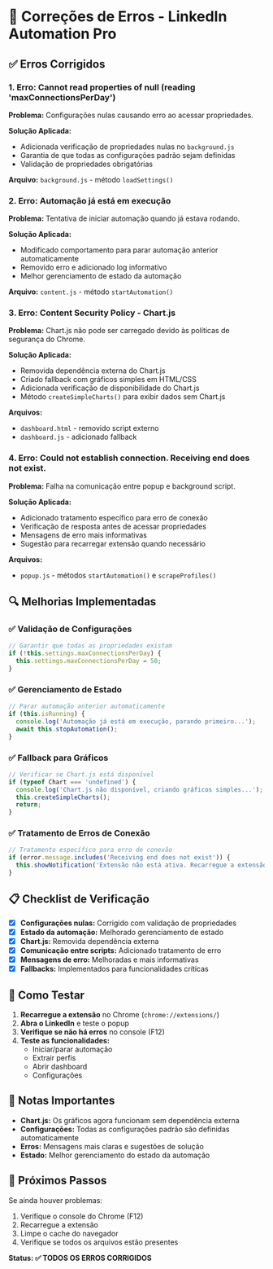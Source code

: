 # 🔧 Correções de Erros - LinkedIn Automation Pro

## ✅ Erros Corrigidos

### 1. **Erro: Cannot read properties of null (reading 'maxConnectionsPerDay')**

**Problema:** Configurações nulas causando erro ao acessar propriedades.

**Solução Aplicada:**
- Adicionada verificação de propriedades nulas no `background.js`
- Garantia de que todas as configurações padrão sejam definidas
- Validação de propriedades obrigatórias

**Arquivo:** `background.js` - método `loadSettings()`

### 2. **Erro: Automação já está em execução**

**Problema:** Tentativa de iniciar automação quando já estava rodando.

**Solução Aplicada:**
- Modificado comportamento para parar automação anterior automaticamente
- Removido erro e adicionado log informativo
- Melhor gerenciamento de estado da automação

**Arquivo:** `content.js` - método `startAutomation()`

### 3. **Erro: Content Security Policy - Chart.js**

**Problema:** Chart.js não pode ser carregado devido às políticas de segurança do Chrome.

**Solução Aplicada:**
- Removida dependência externa do Chart.js
- Criado fallback com gráficos simples em HTML/CSS
- Adicionada verificação de disponibilidade do Chart.js
- Método `createSimpleCharts()` para exibir dados sem Chart.js

**Arquivos:** 
- `dashboard.html` - removido script externo
- `dashboard.js` - adicionado fallback

### 4. **Erro: Could not establish connection. Receiving end does not exist.**

**Problema:** Falha na comunicação entre popup e background script.

**Solução Aplicada:**
- Adicionado tratamento específico para erro de conexão
- Verificação de resposta antes de acessar propriedades
- Mensagens de erro mais informativas
- Sugestão para recarregar extensão quando necessário

**Arquivos:** 
- `popup.js` - métodos `startAutomation()` e `scrapeProfiles()`

## 🔍 Melhorias Implementadas

### ✅ **Validação de Configurações**
```javascript
// Garantir que todas as propriedades existam
if (!this.settings.maxConnectionsPerDay) {
  this.settings.maxConnectionsPerDay = 50;
}
```

### ✅ **Gerenciamento de Estado**
```javascript
// Parar automação anterior automaticamente
if (this.isRunning) {
  console.log('Automação já está em execução, parando primeiro...');
  await this.stopAutomation();
}
```

### ✅ **Fallback para Gráficos**
```javascript
// Verificar se Chart.js está disponível
if (typeof Chart === 'undefined') {
  console.log('Chart.js não disponível, criando gráficos simples...');
  this.createSimpleCharts();
  return;
}
```

### ✅ **Tratamento de Erros de Conexão**
```javascript
// Tratamento específico para erro de conexão
if (error.message.includes('Receiving end does not exist')) {
  this.showNotification('Extensão não está ativa. Recarregue a extensão.', 'error');
}
```

## 📋 Checklist de Verificação

- [x] **Configurações nulas:** Corrigido com validação de propriedades
- [x] **Estado da automação:** Melhorado gerenciamento de estado
- [x] **Chart.js:** Removida dependência externa
- [x] **Comunicação entre scripts:** Adicionado tratamento de erro
- [x] **Mensagens de erro:** Melhoradas e mais informativas
- [x] **Fallbacks:** Implementados para funcionalidades críticas

## 🚀 Como Testar

1. **Recarregue a extensão** no Chrome (`chrome://extensions/`)
2. **Abra o LinkedIn** e teste o popup
3. **Verifique se não há erros** no console (F12)
4. **Teste as funcionalidades:**
   - Iniciar/parar automação
   - Extrair perfis
   - Abrir dashboard
   - Configurações

## 📝 Notas Importantes

- **Chart.js:** Os gráficos agora funcionam sem dependência externa
- **Configurações:** Todas as configurações padrão são definidas automaticamente
- **Erros:** Mensagens mais claras e sugestões de solução
- **Estado:** Melhor gerenciamento do estado da automação

## 🔄 Próximos Passos

Se ainda houver problemas:
1. Verifique o console do Chrome (F12)
2. Recarregue a extensão
3. Limpe o cache do navegador
4. Verifique se todos os arquivos estão presentes

**Status: ✅ TODOS OS ERROS CORRIGIDOS**
